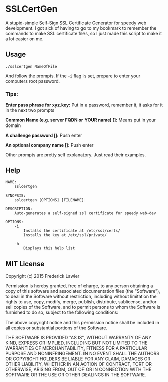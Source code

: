 # SSLCertGen
A stupid-simple Self-Sign SSL Certificate Generator for speedy web development. I got sick of having to go to my bookmark to remember the commands to make SSL certificate files, so I just made this script to make it a lot easier on me.

## Usage
`./sslcertgen NameOfFile`

And follow the prompts. If the `-i` flag is set, prepare to enter your computers root password.

### Tips:
**Enter pass phrase for xyz.key:** Put in a password, remember it, it asks for it in the next two prompts

**Common Name (e.g. server FQDN or YOUR name) []:** Means put in your domain

**A challenge password []:** Push enter

**An optional company name []:** Push enter

Other prompts are pretty self explanatory. Just read their examples.

## Help

```
NAME:
    sslcertgen

SYNOPSIS:
    sslcertgen [OPTIONS] [FILENAME]

DESCRIPTION:
    Auto-generates a self-signed ssl certificate for speedy web-dev

OPTIONS:
    -i
        Installs the certificate at /etc/ssl/certs/
        Installs the key at /etc/ssl/private/

    -h
        Displays this help list

```

## MIT License
Copyright (c) 2015 Frederick Lawler

Permission is hereby granted, free of charge, to any person obtaining a copy
of this software and associated documentation files (the "Software"), to deal
in the Software without restriction, including without limitation the rights
to use, copy, modify, merge, publish, distribute, sublicense, and/or sell
copies of the Software, and to permit persons to whom the Software is
furnished to do so, subject to the following conditions:

The above copyright notice and this permission notice shall be included in
all copies or substantial portions of the Software.

THE SOFTWARE IS PROVIDED "AS IS", WITHOUT WARRANTY OF ANY KIND, EXPRESS OR
IMPLIED, INCLUDING BUT NOT LIMITED TO THE WARRANTIES OF MERCHANTABILITY,
FITNESS FOR A PARTICULAR PURPOSE AND NONINFRINGEMENT. IN NO EVENT SHALL THE
AUTHORS OR COPYRIGHT HOLDERS BE LIABLE FOR ANY CLAIM, DAMAGES OR OTHER
LIABILITY, WHETHER IN AN ACTION OF CONTRACT, TORT OR OTHERWISE, ARISING FROM,
OUT OF OR IN CONNECTION WITH THE SOFTWARE OR THE USE OR OTHER DEALINGS IN
THE SOFTWARE.